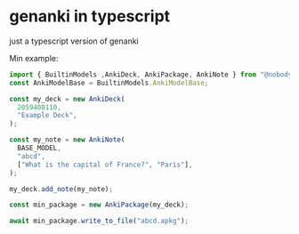 # genanki in typescript

just a typescript version of genanki

Min example:

```ts
import { BuiltinModels ,AnkiDeck, AnkiPackage, AnkiNote } from "@nobody/anki-deno";
const AnkiModelBase = BuiltinModels.AnkiModelBase;

const my_deck = new AnkiDeck(
  2059400110,
  "Example Deck",
);

const my_note = new AnkiNote(
  BASE_MODEL,
  "abcd",
  ["What is the capital of France?", "Paris"],
);

my_deck.add_note(my_note);

const min_package = new AnkiPackage(my_deck);

await min_package.write_to_file("abcd.apkg");

```
